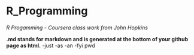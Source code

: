 # R_Programming
*R Progamming - Coursera class work from John Hopkins*

**.md stands for markdown and is generated at the bottom of your github page as html.**
-just
-as
-an
-fyi
    pwd
